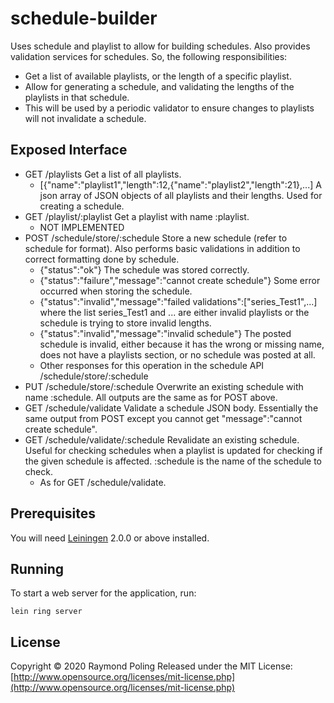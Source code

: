 # schedule-builder

Uses schedule and playlist to allow for building schedules. Also
 provides validation services for schedules. So, the following
 responsibilities:

 - Get a list of available playlists, or the length of a specific
 playlist.
 - Allow for generating a schedule, and validating the lengths
 of the playlists in that schedule.
 - This will be used by a periodic validator to ensure changes to
 playlists will not invalidate a schedule.

## Exposed Interface

- GET /playlists
  Get a list of all playlists.
  * [{"name":"playlist1","length":12,{"name":"playlist2","length":21},...] A json
  array of JSON objects of all playlists and their lengths. Used for creating a
  schedule.
- GET /playlist/:playlist
  Get a playlist with name :playlist.
  * NOT IMPLEMENTED
- POST /schedule/store/:schedule
  Store a new schedule (refer to schedule for format). Also performs basic
  validations in addition to correct formatting done by schedule.
  * {"status":"ok"} The schedule was stored correctly.
  * {"status":"failure","message":"cannot create schedule"} Some error occurred
    when storing the schedule.
  * {"status":"invalid","message":"failed validations":["series_Test1",...] where
  the list series_Test1 and ... are either invalid playlists or the schedule is
  trying to store invalid lengths.
  * {"status":"invalid","message":"invalid schedule"} The posted schedule is
  invalid, either because it has the wrong or missing name, does not have a
  playlists section, or no schedule was posted at all.
  * Other responses for this operation in the schedule API /schedule/store/:schedule
- PUT /schedule/store/:schedule
  Overwrite an existing schedule with name :schedule. All outputs are the same
  as for POST above.
- GET /schedule/validate
  Validate a schedule JSON body. Essentially the same output from POST except
  you cannot get "message":"cannot create schedule".
- GET /schedule/validate/:schedule
  Revalidate an existing schedule. Useful for checking schedules when a playlist
  is updated for checking if the given schedule is affected. :schedule is the
  name of the schedule to check.
  * As for GET /schedule/validate.

## Prerequisites

You will need [Leiningen][] 2.0.0 or above installed.

[leiningen]: https://github.com/technomancy/leiningen

## Running

To start a web server for the application, run:

    lein ring server

## License

Copyright © 2020 Raymond Poling
Released under the MIT License: [http://www.opensource.org/licenses/mit-license.php](http://www.opensource.org/licenses/mit-license.php)
